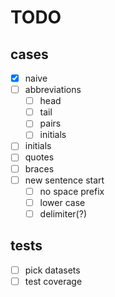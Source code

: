# TODO

## cases

- [x] naive
- [ ] abbreviations
    - [ ] head
    - [ ] tail
    - [ ] pairs
    - [ ] initials
- [ ] initials
- [ ] quotes
- [ ] braces
- [ ] new sentence start
    - [ ] no space prefix
    - [ ] lower case
    - [ ] delimiter(?)

## tests

- [ ] pick datasets
- [ ] test coverage
